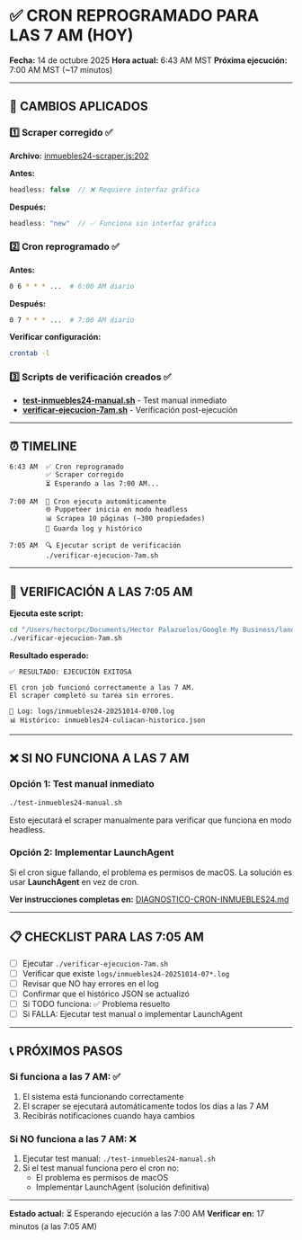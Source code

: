 # ✅ CRON REPROGRAMADO PARA LAS 7 AM (HOY)

**Fecha:** 14 de octubre 2025
**Hora actual:** 6:43 AM MST
**Próxima ejecución:** 7:00 AM MST (~17 minutos)

---

## 🔧 CAMBIOS APLICADOS

### 1️⃣ **Scraper corregido** ✅
**Archivo:** [inmuebles24-scraper.js:202](inmuebles24-scraper.js#L202)

**Antes:**
```javascript
headless: false  // ❌ Requiere interfaz gráfica
```

**Después:**
```javascript
headless: "new"  // ✅ Funciona sin interfaz gráfica
```

### 2️⃣ **Cron reprogramado** ✅
**Antes:**
```bash
0 6 * * * ...  # 6:00 AM diario
```

**Después:**
```bash
0 7 * * * ...  # 7:00 AM diario
```

**Verificar configuración:**
```bash
crontab -l
```

### 3️⃣ **Scripts de verificación creados** ✅

- **[test-inmuebles24-manual.sh](test-inmuebles24-manual.sh)** - Test manual inmediato
- **[verificar-ejecucion-7am.sh](verificar-ejecucion-7am.sh)** - Verificación post-ejecución

---

## ⏰ TIMELINE

```
6:43 AM  ✅ Cron reprogramado
         ✅ Scraper corregido
         ⏳ Esperando a las 7:00 AM...

7:00 AM  🚀 Cron ejecuta automáticamente
         🌐 Puppeteer inicia en modo headless
         📊 Scrapea 10 páginas (~300 propiedades)
         💾 Guarda log y histórico

7:05 AM  🔍 Ejecutar script de verificación
         ./verificar-ejecucion-7am.sh
```

---

## 🧪 VERIFICACIÓN A LAS 7:05 AM

**Ejecuta este script:**
```bash
cd "/Users/hectorpc/Documents/Hector Palazuelos/Google My Business/landing casa solidaridad"
./verificar-ejecucion-7am.sh
```

**Resultado esperado:**
```
✅ RESULTADO: EJECUCIÓN EXITOSA

El cron job funcionó correctamente a las 7 AM.
El scraper completó su tarea sin errores.

📝 Log: logs/inmuebles24-20251014-0700.log
📊 Histórico: inmuebles24-culiacan-historico.json
```

---

## ❌ SI NO FUNCIONA A LAS 7 AM

### **Opción 1: Test manual inmediato**
```bash
./test-inmuebles24-manual.sh
```

Esto ejecutará el scraper manualmente para verificar que funciona en modo headless.

### **Opción 2: Implementar LaunchAgent**

Si el cron sigue fallando, el problema es permisos de macOS. La solución es usar **LaunchAgent** en vez de cron.

**Ver instrucciones completas en:** [DIAGNOSTICO-CRON-INMUEBLES24.md](DIAGNOSTICO-CRON-INMUEBLES24.md#-alternativa-recomendada-launchagent)

---

## 📋 CHECKLIST PARA LAS 7:05 AM

- [ ] Ejecutar `./verificar-ejecucion-7am.sh`
- [ ] Verificar que existe `logs/inmuebles24-20251014-07*.log`
- [ ] Revisar que NO hay errores en el log
- [ ] Confirmar que el histórico JSON se actualizó
- [ ] Si TODO funciona: ✅ Problema resuelto
- [ ] Si FALLA: Ejecutar test manual o implementar LaunchAgent

---

## 📞 PRÓXIMOS PASOS

### **Si funciona a las 7 AM:** ✅
1. El sistema está funcionando correctamente
2. El scraper se ejecutará automáticamente todos los días a las 7 AM
3. Recibirás notificaciones cuando haya cambios

### **Si NO funciona a las 7 AM:** ❌
1. Ejecutar test manual: `./test-inmuebles24-manual.sh`
2. Si el test manual funciona pero el cron no:
   - El problema es permisos de macOS
   - Implementar LaunchAgent (solución definitiva)

---

**Estado actual:** ⏳ Esperando ejecución a las 7:00 AM
**Verificar en:** 17 minutos (a las 7:05 AM)
